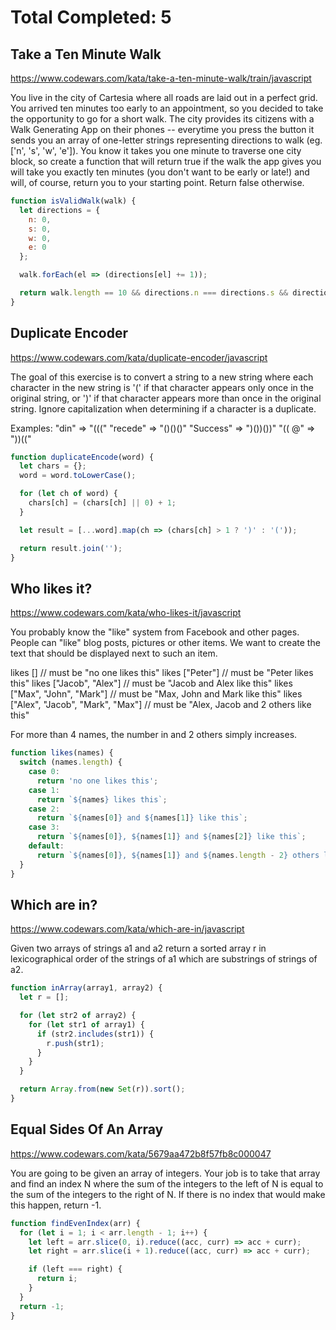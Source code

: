 # Total Completed: 5

## Take a Ten Minute Walk

https://www.codewars.com/kata/take-a-ten-minute-walk/train/javascript

You live in the city of Cartesia where all roads are laid out in a perfect grid. You arrived ten minutes too early to an appointment, so you decided to take the opportunity to go for a short walk. The city provides its citizens with a Walk Generating App on their phones -- everytime you press the button it sends you an array of one-letter strings representing directions to walk (eg. ['n', 's', 'w', 'e']). You know it takes you one minute to traverse one city block, so create a function that will return true if the walk the app gives you will take you exactly ten minutes (you don't want to be early or late!) and will, of course, return you to your starting point. Return false otherwise.

```javascript
function isValidWalk(walk) {
  let directions = {
    n: 0,
    s: 0,
    w: 0,
    e: 0
  };

  walk.forEach(el => (directions[el] += 1));

  return walk.length == 10 && directions.n === directions.s && directions.w === directions.e;
}
```

## Duplicate Encoder

https://www.codewars.com/kata/duplicate-encoder/javascript

The goal of this exercise is to convert a string to a new string where each character in the new string is '(' if that character appears only once in the original string, or ')' if that character appears more than once in the original string. Ignore capitalization when determining if a character is a duplicate.

Examples:
"din" => "((("
"recede" => "()()()"
"Success" => ")())())"
"(( @" => "))(("

```javascript
function duplicateEncode(word) {
  let chars = {};
  word = word.toLowerCase();

  for (let ch of word) {
    chars[ch] = (chars[ch] || 0) + 1;
  }

  let result = [...word].map(ch => (chars[ch] > 1 ? ')' : '('));

  return result.join('');
}
```

## Who likes it?

https://www.codewars.com/kata/who-likes-it/javascript

You probably know the "like" system from Facebook and other pages. People can "like" blog posts, pictures or other items. We want to create the text that should be displayed next to such an item.

likes [] // must be "no one likes this"
likes ["Peter"] // must be "Peter likes this"
likes ["Jacob", "Alex"] // must be "Jacob and Alex like this"
likes ["Max", "John", "Mark"] // must be "Max, John and Mark like this"
likes ["Alex", "Jacob", "Mark", "Max"] // must be "Alex, Jacob and 2 others like this"

For more than 4 names, the number in and 2 others simply increases.

```javascript
function likes(names) {
  switch (names.length) {
    case 0:
      return 'no one likes this';
    case 1:
      return `${names} likes this`;
    case 2:
      return `${names[0]} and ${names[1]} like this`;
    case 3:
      return `${names[0]}, ${names[1]} and ${names[2]} like this`;
    default:
      return `${names[0]}, ${names[1]} and ${names.length - 2} others like this`;
  }
}
```

## Which are in?

https://www.codewars.com/kata/which-are-in/javascript

Given two arrays of strings a1 and a2 return a sorted array r in lexicographical order of the strings of a1 which are substrings of strings of a2.

```javascript
function inArray(array1, array2) {
  let r = [];

  for (let str2 of array2) {
    for (let str1 of array1) {
      if (str2.includes(str1)) {
        r.push(str1);
      }
    }
  }

  return Array.from(new Set(r)).sort();
}
```

## Equal Sides Of An Array

https://www.codewars.com/kata/5679aa472b8f57fb8c000047

You are going to be given an array of integers. Your job is to take that array and find an index N where the sum of the integers to the left of N is equal to the sum of the integers to the right of N. If there is no index that would make this happen, return -1.

```javascript
function findEvenIndex(arr) {
  for (let i = 1; i < arr.length - 1; i++) {
    let left = arr.slice(0, i).reduce((acc, curr) => acc + curr);
    let right = arr.slice(i + 1).reduce((acc, curr) => acc + curr);

    if (left === right) {
      return i;
    }
  }
  return -1;
}
```
